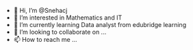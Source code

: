 - 👋 Hi, I’m @Snehacj
- 👀 I’m interested in Mathematics and IT
- 🌱 I’m currently learning Data analyst from edubridge learning
- 💞️ I’m looking to collaborate on ...
- 📫 How to reach me ...

<!---
Snehacj/Snehacj is a ✨ special ✨ repository because its `README.md` (this file) appears on your GitHub profile.
You can click the Preview link to take a look at your changes.
--->
